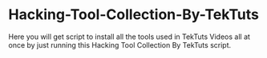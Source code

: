 # Hacking-Tool-Collection-By-TekTuts
Here you will get script to install all the tools used in TekTuts Videos all at once by just running this Hacking Tool Collection By TekTuts script.
